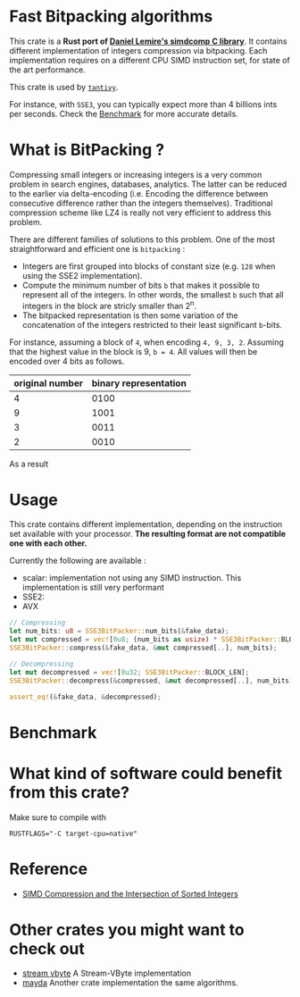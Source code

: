 # Fast Bitpacking algorithms

This crate is a **Rust port of [Daniel Lemire's simdcomp C library](https://github.com/lemire/simdcomp)**.
It contains different implementation of integers compression via bitpacking.
Each implementation requires on a different CPU SIMD instruction set,
for state of the art performance.

This crate is used by [`tantivy`](https://github.com/tantivy-search/tantivy).

For instance, with `SSE3`, you can typically expect more than 4 billions ints per seconds.
Check the [Benchmark](#benchmark) for more accurate details.

# What is BitPacking ?

Compressing small integers or increasing integers is a very common problem in search engines, databases, analytics. The latter can be reduced to the earlier via delta-encoding (i.e. Encoding the difference between consecutive difference rather than the integers themselves).
Traditional compression scheme like LZ4 is really not very efficient to address this problem.

There are different families of solutions to this problem. One of the most straightforward and efficient one is `bitpacking` :

- Integers are first grouped into blocks of constant size (e.g. `128` when using the SSE2 implementation).
- Compute the minimum number of bits `b` that makes it possible to represent all of the integers. In other words, the smallest `b` such that all integers in the block are stricly smaller than 2<sup>n</sup>.
- The bitpacked representation is then some variation of the concatenation of the integers restricted to their least significant `b`-bits.

For instance, assuming a block of `4`, when encoding `4, 9, 3, 2`. Assuming that the highest value in the block is 9, `b = 4`. All values will then be encoded over 4 bits as follows.

| original number | binary representation |
|:----------------|:----------------------|
| 4               | 0100                  |
| 9               | 1001                  |
| 3               | 0011                  |
| 2               | 0010                  |

As a result



# Usage

This crate contains different implementation, depending on the instruction set available with your processor.
**The resulting format are not compatible one with each other.**

Currently the following are available :
- scalar: implementation not using any SIMD instruction. This implementation is still very performant
- SSE2:
- AVX


```rust
// Compressing
let num_bits: u8 = SSE3BitPacker::num_bits(&fake_data);
let mut compressed = vec![0u8; (num_bits as usize) * SSE3BitPacker::BLOCK_LEN / 8];
SSE3BitPacker::compress(&fake_data, &mut compressed[..], num_bits);

// Decompressing
let mut decompressed = vec![0u32; SSE3BitPacker::BLOCK_LEN];
SSE3BitPacker::decompress(&compressed, &mut decompressed[..], num_bits);

assert_eq!(&fake_data, &decompressed);
```

# Benchmark


# What kind of software could benefit from this crate?


Make sure to compile with

	RUSTFLAGS="-C target-cpu=native"

# Reference

- [SIMD Compression and the Intersection of Sorted Integers](https://arxiv.org/abs/1401.6399)

# Other crates you might want to check out

- [stream vbyte](https://crates.io/crates/stream-vbyte) A Stream-VByte implementation
- [mayda](https://github.com/fralalonde/mayda) Another crate implementation the same algorithms.
